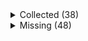 <details><summary>Collected (38)</summary>
<p>

| Packet |
| --- |
| login |
| custom_payload |
| difficulty |
| abilities |
| held_item_slot |
| declare_recipes |
| tags |
| entity_status |
| declare_commands |
| unlock_recipes |
| player_info |
| map_chunk |
| spawn_entity_living |
| entity_metadata |
| entity_update_attributes |
| set_passengers |
| entity_equipment |
| spawn_entity |
| entity_velocity |
| position |
| world_border |
| update_time |
| spawn_position |
| window_items |
| set_slot |
| advancements |
| update_health |
| experience |
| keep_alive |
| entity_move_look |
| entity_head_rotation |
| rel_entity_move |
| entity_teleport |
| entity_look |
| block_change |
| sound_effect |
| multi_block_change |
| entity_destroy |

</p>
</details>
<details><summary>Missing (48)</summary>
<p>

| Packet |
| --- |
| spawn_entity_experience_orb |
| spawn_entity_weather |
| spawn_entity_painting |
| named_entity_spawn |
| animation |
| statistics |
| block_break_animation |
| tile_entity_data |
| block_action |
| boss_bar |
| tab_complete |
| face_player |
| nbt_query_response |
| chat |
| transaction |
| close_window |
| open_window |
| craft_progress_bar |
| set_cooldown |
| named_sound_effect |
| kick_disconnect |
| explosion |
| unload_chunk |
| game_state_change |
| world_event |
| world_particles |
| map |
| entity |
| vehicle_move |
| open_sign_entity |
| craft_recipe_response |
| combat_event |
| bed |
| remove_entity_effect |
| resource_pack_send |
| respawn |
| camera |
| scoreboard_display_objective |
| attach_entity |
| scoreboard_objective |
| teams |
| scoreboard_score |
| title |
| stop_sound |
| playerlist_header |
| collect |
| entity_effect |
| select_advancement_tab |

</p>
</details>